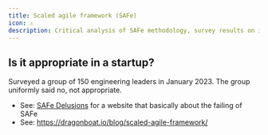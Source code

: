 ```yaml
---
title: Scaled agile framework (SAFe)
icon: ⚠️
description: Critical analysis of SAFe methodology, survey results on its appropriateness in startups, and resources on its limitations.
---
```


## Is it appropriate in a startup?

Surveyed a group of 150 engineering leaders in January 2023. The group uniformly said no, not appropriate. 

* See: [SAFe Delusions](https://safedelusion.com/) for a website that basically about the failing of SAFe
* See: https://dragonboat.io/blog/scaled-agile-framework/
